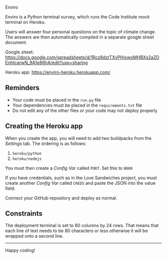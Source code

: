 Enviro

Enviro is a Python terminal survey, which runs the Code Institute mock terminal on Heroku.

Users will answer four personal questions on the topic of climate change. The answers are then automatically compiled in a separate google sheet document.

Google sheet:
https://docs.google.com/spreadsheets/d/1Rcz8dzrTXvPHjxwoMHBXs2aZOEnhtcarwN_9A1e86hA/edit?usp=sharing

Heroku app:
https://enviro-heroku.herokuapp.com/

## Reminders

* Your code must be placed in the `run.py` file
* Your dependencies must be placed in the `requirements.txt` file
* Do not edit any of the other files or your code may not deploy properly

## Creating the Heroku app

When you create the app, you will need to add two buildpacks from the _Settings_ tab. The ordering is as follows:

1. `heroku/python`
2. `heroku/nodejs`

You must then create a _Config Var_ called `PORT`. Set this to `8000`

If you have credentials, such as in the Love Sandwiches project, you must create another _Config Var_ called `CREDS` and paste the JSON into the value field.

Connect your GitHub repository and deploy as normal.

## Constraints

The deployment terminal is set to 80 columns by 24 rows. That means that each line of text needs to be 80 characters or less otherwise it will be wrapped onto a second line.

-----
Happy coding!